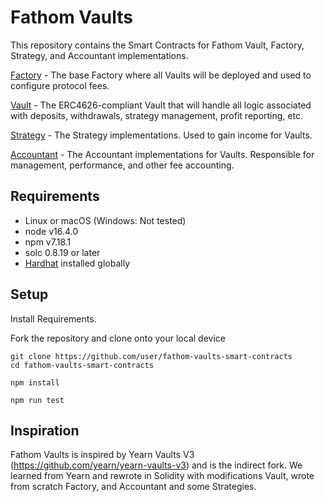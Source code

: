 # Fathom Vaults

This repository contains the Smart Contracts for Fathom Vault, Factory, Strategy, and Accountant implementations.

[Factory](contracts/factory) - The base Factory where all Vaults will be deployed and used to configure protocol fees.

[Vault](contracts/vault) - The ERC4626-compliant Vault that will handle all logic associated with deposits, withdrawals, strategy management, profit reporting, etc.

[Strategy](contracts/strategy) - The Strategy implementations. Used to gain income for Vaults.

[Accountant](contracts/accountant) - The Accountant implementations for Vaults. Responsible for management, performance, and other fee accounting.

## Requirements

- Linux or macOS (Windows: Not tested)
- node v16.4.0
- npm v7.18.1
- solc 0.8.19 or later
- [Hardhat](https://hardhat.org/) installed globally

## Setup

Install Requirements.

Fork the repository and clone onto your local device 

```
git clone https://github.com/user/fathom-vaults-smart-contracts
cd fathom-vaults-smart-contracts
```

```
npm install
```

```
npm run test
```

## Inspiration

Fathom Vaults is inspired by Yearn Vaults V3 (https://github.com/yearn/yearn-vaults-v3) and is the indirect fork.
We learned from Yearn and rewrote in Solidity with modifications Vault, wrote from scratch Factory, and Accountant and some Strategies.
